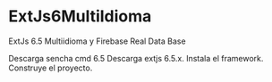 # ExtJs6MultiIdioma
ExtJs 6.5 Multiidioma y Firebase Real Data Base

Descarga sencha cmd 6.5
Descarga extjs 6.5.x.
Instala el framework.
Construye el proyecto.
